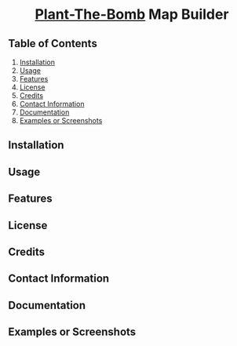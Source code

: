 <center>

# [Plant-The-Bomb](https://github.com/PyFlat/Plant-The-Bomb) Map Builder

</center>
<ToDo>

## Table of Contents

1. [Installation](#installation)
2. [Usage](#usage)
3. [Features](#features)
4. [License](#license)
5. [Credits](#credits)
6. [Contact Information](#contact-information)
7. [Documentation](#documentation)
8. [Examples or Screenshots](#examples-or-screenshots)

## Installation

<ToDo>

## Usage

<ToDo>

## Features

<ToDo>

## License

<ToDo>

## Credits

<ToDo>

## Contact Information

<ToDo>

## Documentation

<ToDo>

## Examples or Screenshots

<ToDo>
